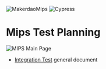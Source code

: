 ![MakerdaoMips](https://mips.makerdao.com/assets/images/logo_desktop.svg) ![Cypress](https://www.cypress.io/static/33498b5f95008093f5f94467c61d20ab/59c46/cypress-logo.webp) 

# Mips Test Planning

![MIPS Main Page](https://i.imgur.com/Na1ars1.png)

* [Integration Test](https://github.com/DSpotDevelopers/mips-test-planning/blob/master/integration-test-structure.md) general document
